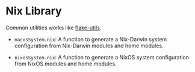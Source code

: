 # Nix Library

Common utilities works like [flake-utils](https://github.com/numtide/flake-utils).

- `macosSystem.nix`: A function to generate a Nix-Darwin system configuration from Nix-Darwin
  modules and home modules.

- `nixosSystem.nix`: A function to generate a NixOS system configuration from NixOS modules and home
  modules.
